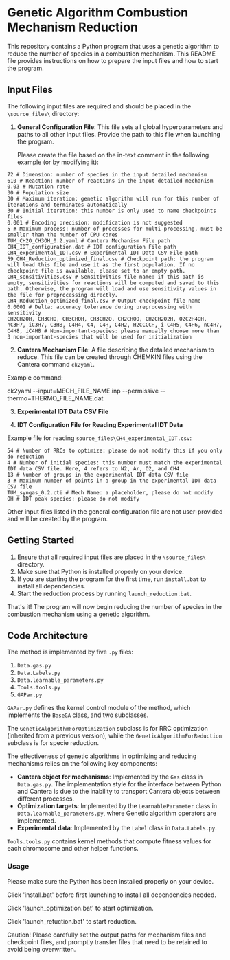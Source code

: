 # Genetic Algorithm Combustion Mechanism Reduction

This repository contains a Python program that uses a genetic algorithm to reduce the number of species in a combustion mechanism. This README file provides instructions on how to prepare the input files and how to start the program.

## Input Files

The following input files are required and should be placed in the `\source_files\` directory:

1. **General Configuration File**: This file sets all global hyperparameters and paths to all other input files. Provide the path to this file when launching the program.

   Please create the file based on the in-text comment in the following example (or by modifying it):

```
72 # Dimension: number of species in the input detailed mechanism
610 # Reaction: number of reactions in the input detailed mechanism
0.03 # Mutation rate
30 # Population size
30 # Maximum iteration: genetic algorithm will run for this number of iterations and terminates automatically
30 # Initial iteration: this number is only used to name checkpoints files
0.001 # Encoding precision: modification is not suggested
5 # Maximum process: number of processes for multi-processing, must be smaller than the number of CPU cores
TUM_CH2O_CH3OH_0.2.yaml # Cantera Mechanism File path
CH4_IDT_configuration.dat # IDT configuration File path
CH4_experimental_IDT.csv # Experimental IDT Data CSV File path
59_CH4_Reduction_optimized_final.csv # Checkpoint path: the program will load this file and use it as the first population. If no checkpoint file is available, please set to an empty path.
CH4_sensitivities.csv # Sensitivities file name: if this path is empty, sensitivities for reactions will be computed and saved to this path. Otherwise, the program will load and use sensitivity values in the file for preprocessing directly.
CH4_Reduction_optimized_final.csv # Output checkpoint file name
0.0001 # Delta: accuracy tolerance during preprocessing with sensitivity
CH2CH2OH, CH3CHO, CH3CHOH, CH3CH2O, CH2CHOO, CH2CH2O2H, O2C2H4OH, nC3H7, iC3H7, C3H8, C4H4, C4, C4H, C4H2, H2CCCCH, i-C4H5, C4H6, nC4H7, C4H8, iC4H8 # Non-important-species: please manually choose more than 3 non-important-species that will be used for initialization
```

2. **Cantera Mechanism File**: A file describing the detailed mechanism to reduce. This file can be created through CHEMKIN files using the Cantera command `ck2yaml`.

Example command:

ck2yaml --input=MECH_FILE_NAME.inp --permissive --thermo=THERMO_FILE_NAME.dat


3. **Experimental IDT Data CSV File**

4. **IDT Configuration File for Reading Experimental IDT Data**

Example file for reading `source_files\CH4_experimental_IDT.csv`:

```
54 # Number of RRCs to optimize: please do not modify this if you only do reduction
4 # Number of initial species: this number must match the experimental IDT data CSV file. Here, 4 refers to N2, Ar, O2, and CH4
13 # Number of groups in the experimental IDT data CSV file
3 # Maximum number of points in a group in the experimental IDT data CSV file
TUM_syngas_0.2.cti # Mech Name: a placeholder, please do not modify
OH # IDT peak species: please do not modify
```

Other input files listed in the general configuration file are not user-provided and will be created by the program.

## Getting Started

1. Ensure that all required input files are placed in the `\source_files\` directory.
2. Make sure that Python is installed properly on your device.
3. If you are starting the program for the first time, run `install.bat` to install all dependencies.
4. Start the reduction process by running `launch_reduction.bat`.

That's it! The program will now begin reducing the number of species in the combustion mechanism using a genetic algorithm.

## Code Architecture

The method is implemented by five `.py` files:

1. `Data.gas.py`
2. `Data.Labels.py`
3. `Data.learnable_parameters.py`
4. `Tools.tools.py`
5. `GAPar.py`

`GAPar.py` defines the kernel control module of the method, which implements the `BaseGA` class, and two subclasses.

The `GeneticAlgorithmForOptimization` subclass is for RRC optimization (inherited from a previous version), while the `GeneticAlgorithmForReduction` subclass is for specie reduction.

The effectiveness of genetic algorithms in optimizing and reducing mechanisms relies on the following key components:

- **Cantera object for mechanisms**: Implemented by the `Gas` class in `Data.gas.py`. The implementation style for the interface between Python and Cantera is due to the inability to transport Cantera objects between different processes.
- **Optimization targets**: Implemented by the `LearnableParameter` class in `Data.learnable_parameters.py`, where Genetic algorithm operators are implemented.
- **Experimental data**: Implemented by the `Label` class in `Data.Labels.py`.

`Tools.tools.py` contains kernel methods that compute fitness values for each chromosome and other helper functions.

### Usage

Please make sure the Python has been installed properly on your device.

Click 'install.bat' before first launching to install all dependencies needed.

Click 'launch_optimization.bat' to start optimization.

Click 'launch_retuction.bat' to start reduction.

Caution! Please carefully set the output paths for mechanism files and checkpoint files, and promptly transfer files that need to be retained to avoid being overwritten.
